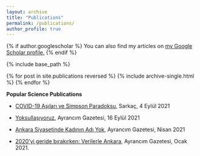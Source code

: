 ```yaml
---
layout: archive
title: "Publications"
permalink: /publications/
author_profile: true
---
```


{% if author.googlescholar %}
  You can also find my articles on <u><a href="{{author.googlescholar}}">my Google Scholar profile</a>.</u>
{% endif %}

{% include base_path %}

{% for post in site.publications reversed %}
  {% include archive-single.html %}
{% endfor %}


**Popular Science Publications**

+ [COVID-19 Aşıları ve Simpson Paradoksu](https://sarkac.org/2021/09/covid-19-asilari-ve-simpson-paradoksu/), Sarkaç, 4 Eylül 2021

+ [Yoksullaşıyoruz](https://ayrancim.org.tr/?p=9234), Ayrancım Gazetesi, 16 Eylül 2021

+ [Ankara Siyasetinde Kadının Adı Yok](https://ayrancim.org.tr/?p=8915), Ayrancım Gazetesi, Nisan 2021

+ [2020’yi geride bırakırken: Verilerle Ankara](https://ayrancim.org.tr/?p=8626), Ayrancım Gazetesi, Ocak 2021.
